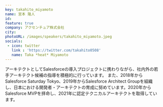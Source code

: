 ```yaml
---
key: takahito_miyamoto
name: 宮本 隆人
id: 
feature: true
company: アクセンチュア株式会社
city: 
photoURL: /images/speakers/takahito_miyamoto.jpeg
socials:
 - icon: twitter
   link : 'https://twitter.com/takahito0508'
   name: Taka *heat* Miyamoto
---
```


アーキテクトとしてSalesforceの導入プロジェクトに携わりながら、社内外の若手アーキテクト候補の指導を積極的に行っています。
また、2018年からSalesforce Saturday Tokyo、2019年からSalesforce Architect Groupを組織し、日本における開発者・アーキテクトの育成に努めています。2020年からSalesforce MVPを拝命し、2021年に認定テクニカルアーキテクトを取得しています。